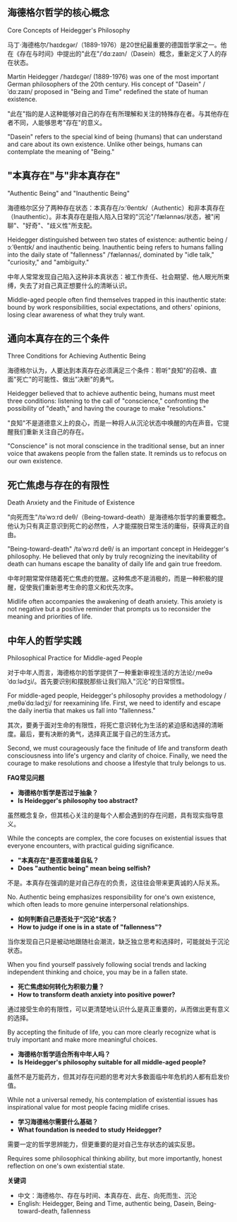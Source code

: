 
## **海德格尔哲学的核心概念**

Core Concepts of Heidegger's Philosophy

马丁·海德格尔/ˈhaɪdɛɡər/（1889-1976）是20世纪最重要的德国哲学家之一。他在《存在与时间》中提出的"此在"/ˈdɑːzaɪn/（Dasein）概念，重新定义了人的存在状态。

Martin Heidegger /ˈhaɪdɛɡər/ (1889-1976) was one of the most important German philosophers of the 20th century. His concept of "Dasein" /ˈdɑːzaɪn/ proposed in "Being and Time" redefined the state of human existence.

"此在"指的是人这种能够对自己的存在有所理解和关注的特殊存在者。与其他存在者不同，人能够思考"存在"的意义。

"Dasein" refers to the special kind of being (humans) that can understand and care about its own existence. Unlike other beings, humans can contemplate the meaning of "Being."

## **"本真存在"与"非本真存在"**

"Authentic Being" and "Inauthentic Being"

海德格尔区分了两种存在状态：本真存在/ɔːˈθentɪk/（Authentic）和非本真存在（Inauthentic）。非本真存在是指人陷入日常的"沉沦"/ˈfælənnəs/状态，被"闲聊"、"好奇"、"歧义性"所支配。

Heidegger distinguished between two states of existence: authentic being /ɔːˈθentɪk/ and inauthentic being. Inauthentic being refers to humans falling into the daily state of "fallenness" /ˈfælənnəs/, dominated by "idle talk," "curiosity," and "ambiguity."

中年人常常发现自己陷入这种非本真状态：被工作责任、社会期望、他人眼光所束缚，失去了对自己真正想要什么的清晰认识。

Middle-aged people often find themselves trapped in this inauthentic state: bound by work responsibilities, social expectations, and others' opinions, losing clear awareness of what they truly want.

## **通向本真存在的三个条件**

Three Conditions for Achieving Authentic Being

海德格尔认为，人要达到本真存在必须满足三个条件：聆听"良知"的召唤、直面"死亡"的可能性、做出"决断"的勇气。

Heidegger believed that to achieve authentic being, humans must meet three conditions: listening to the call of "conscience," confronting the possibility of "death," and having the courage to make "resolutions."

"良知"不是道德意义上的良心，而是一种将人从沉沦状态中唤醒的内在声音。它提醒我们重新关注自己的存在。

"Conscience" is not moral conscience in the traditional sense, but an inner voice that awakens people from the fallen state. It reminds us to refocus on our own existence.

## **死亡焦虑与存在的有限性**

Death Anxiety and the Finitude of Existence

"向死而生"/təˈwɔːrd deθ/（Being-toward-death）是海德格尔哲学的重要概念。他认为只有真正意识到死亡的必然性，人才能摆脱日常生活的庸俗，获得真正的自由。

"Being-toward-death" /təˈwɔːrd deθ/ is an important concept in Heidegger's philosophy. He believed that only by truly recognizing the inevitability of death can humans escape the banality of daily life and gain true freedom.

中年时期常常伴随着死亡焦虑的觉醒。这种焦虑不是消极的，而是一种积极的提醒，促使我们重新思考生命的意义和优先次序。

Midlife often accompanies the awakening of death anxiety. This anxiety is not negative but a positive reminder that prompts us to reconsider the meaning and priorities of life.

## **中年人的哲学实践**

Philosophical Practice for Middle-aged People

对于中年人而言，海德格尔的哲学提供了一种重新审视生活的方法论/ˌmeθəˈdɑːlədʒi/。首先要识别和摆脱那些让我们陷入"沉沦"的日常惯性。

For middle-aged people, Heidegger's philosophy provides a methodology /ˌmeθəˈdɑːlədʒi/ for reexamining life. First, we need to identify and escape the daily inertia that makes us fall into "fallenness."

其次，要勇于面对生命的有限性，将死亡意识转化为生活的紧迫感和选择的清晰度。最后，要有决断的勇气，选择真正属于自己的生活方式。

Second, we must courageously face the finitude of life and transform death consciousness into life's urgency and clarity of choice. Finally, we need the courage to make resolutions and choose a lifestyle that truly belongs to us.

**FAQ常见问题**

- **海德格尔哲学是否过于抽象？**
- **Is Heidegger's philosophy too abstract?**

虽然概念复杂，但其核心关注的是每个人都会遇到的存在问题，具有现实指导意义。

While the concepts are complex, the core focuses on existential issues that everyone encounters, with practical guiding significance.

- **"本真存在"是否意味着自私？**
- **Does "authentic being" mean being selfish?**

不是。本真存在强调的是对自己存在的负责，这往往会带来更真诚的人际关系。

No. Authentic being emphasizes responsibility for one's own existence, which often leads to more genuine interpersonal relationships.

- **如何判断自己是否处于"沉沦"状态？**
- **How to judge if one is in a state of "fallenness"?**

当你发现自己只是被动地跟随社会潮流，缺乏独立思考和选择时，可能就处于沉沦状态。

When you find yourself passively following social trends and lacking independent thinking and choice, you may be in a fallen state.

- **死亡焦虑如何转化为积极力量？**
- **How to transform death anxiety into positive power?**

通过接受生命的有限性，可以更清楚地认识什么是真正重要的，从而做出更有意义的选择。

By accepting the finitude of life, you can more clearly recognize what is truly important and make more meaningful choices.

- **海德格尔哲学适合所有中年人吗？**
- **Is Heidegger's philosophy suitable for all middle-aged people?**

虽然不是万能药方，但其对存在问题的思考对大多数面临中年危机的人都有启发价值。

While not a universal remedy, his contemplation of existential issues has inspirational value for most people facing midlife crises.

- **学习海德格尔需要什么基础？**
- **What foundation is needed to study Heidegger?**

需要一定的哲学思辨能力，但更重要的是对自己生存状态的诚实反思。

Requires some philosophical thinking ability, but more importantly, honest reflection on one's own existential state.

**关键词**

- 中文：海德格尔、存在与时间、本真存在、此在、向死而生、沉沦
- English: Heidegger, Being and Time, authentic being, Dasein, Being-toward-death, fallenness
